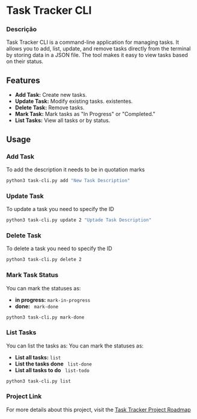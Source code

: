 # Task Tracker CLI 

### Descrição
Task Tracker CLI is a command-line application for managing tasks. It allows you to add, list, update, and remove tasks directly from the terminal by storing data in a JSON file. The tool makes it easy to view tasks based on their status.

## Features

- **Add Task:** Create new tasks. 
- **Update Task:**  Modify existing tasks.  existentes.
- **Delete Task:**  Remove tasks. 
- **Mark Task:** Mark tasks as "In Progress" or "Completed." 
- **List Tasks:**  View all tasks or by status.


## Usage

### Add Task
To add the description it needs to be in quotation marks

```bash
python3 task-cli.py add "New Task Description"

```

### Update Task
To update a task you need to specify the ID
```bash
python3 task-cli.py update 2 "Uptade Task Description"

```

### Delete Task
To delete a task you need to specify the ID
```bash
python3 task-cli.py delete 2

```

### Mark Task Status
You can mark the statuses as:
- **in progress:**  ```mark-in-progress```
- **done:** ``` mark-done```

```bash
python3 task-cli.py mark-done

```


### List Tasks
You can list the tasks as:
You can mark the statuses as:
- **List all tasks:**  ```list```
- **List the tasks done** ``` list-done```
- **List all tasks to do** ``` list-todo```

```bash
python3 task-cli.py list

```


### Project Link
For more details about this project, visit the [Task Tracker Project Roadmap](https://roadmap.sh/projects/task-tracker)






 
